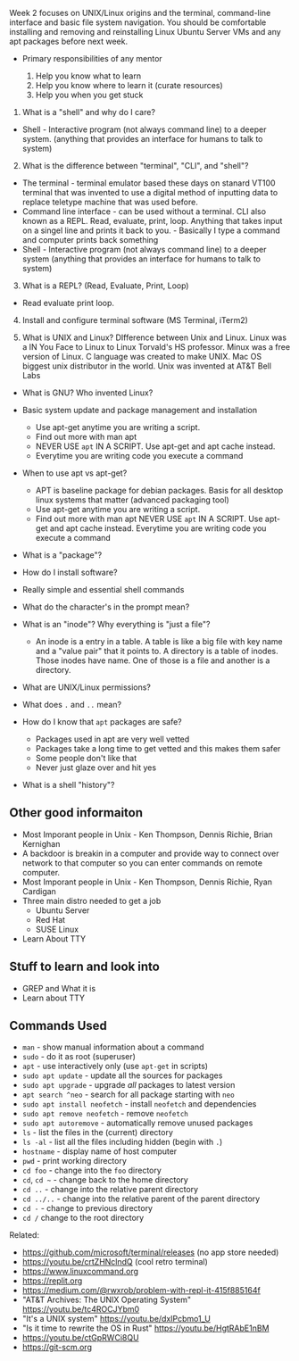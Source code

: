 Week 2 focuses on UNIX/Linux origins and the terminal, command-line
interface and basic file system navigation. You should be comfortable
installing and removing and reinstalling Linux Ubuntu Server VMs and any
apt packages before next week.

- Primary responsibilities of any mentor

  1. Help you know what to learn
  1. Help you know where to learn it (curate resources)
  1. Help you when you get stuck

1. What is a "shell" and why do I care?

- Shell - Interactive program (not always command line) to a deeper system. (anything that provides an interface for humans to talk to system)

2. What is the difference between "terminal", "CLI", and "shell"?

- The terminal - terminal emulator based these days on stanard VT100 terminal that was invented to use a digital method of inputting data to replace teletype machine that was used before.
- Command line interface - can be used without a terminal. CLI also known as a REPL. Read, evaluate, print, loop. Anything that takes input on a singel line and prints it back to you. - Basically I type a command and computer prints back something
- Shell - Interactive program (not always command line) to a deeper system (anything that provides an interface for humans to talk to system)

3. What is a REPL? (Read, Evaluate, Print, Loop)

- Read evaluate print loop.

4. Install and configure terminal software (MS Terminal, iTerm2)

5. What is UNIX and Linux? DIfference between Unix and Linux.
   Linux was a IN You Face to Linux to Linux Torvald's HS professor. Minux was a free version of Linux. C language was created to make UNIX. Mac OS biggest unix distributor in the world. Unix was invented at AT&T Bell Labs

- What is GNU? Who invented Linux?

- Basic system update and package management and installation

  - Use apt-get anytime you are writing a script.
  - Find out more with man apt
  - NEVER USE `apt` IN A SCRIPT. Use apt-get and apt cache instead.
  - Everytime you are writing code you execute a command

- When to use apt vs apt-get?

  - APT is baseline package for debian packages. Basis for all desktop linux systems that matter (advanced packaging tool)
  - Use apt-get anytime you are writing a script.
  - Find out more with man apt
    NEVER USE `apt` IN A SCRIPT. Use apt-get and apt cache instead.
    Everytime you are writing code you execute a command

- What is a "package"?
- How do I install software?
- Really simple and essential shell commands
- What do the character's in the prompt mean?
- What is an "inode"? Why everything is "just a file"?
  - An inode is a entry in a table. A table is like a big file with key name and a "value pair" that it points to. A directory is a table of inodes. Those inodes have name. One of those is a file and another is a directory.
- What are UNIX/Linux permissions?
- What does `.` and `..` mean?
- How do I know that `apt` packages are safe?
  - Packages used in apt are very well vetted
  - Packages take a long time to get vetted and this makes them safer
  - Some people don't like that
  - Never just glaze over and hit yes
- What is a shell "history"?

## Other good informaiton

- Most Imporant people in Unix - Ken Thompson, Dennis Richie, Brian Kernighan
- A backdoor is breakin in a computer and provide way to connect over network to that computer so you can enter commands on remote computer.
- Most Imporant people in Unix - Ken Thompson, Dennis Richie, Ryan Cardigan
- Three main distro needed to get a job
  - Ubuntu Server
  - Red Hat
  - SUSE Linux
- Learn About TTY

## Stuff to learn and look into

- GREP and What it is
- Learn about TTY

## Commands Used

- `man` - show manual information about a command
- `sudo` - do it as root (superuser)
- `apt` - use interactively only (use `apt-get` in scripts)
- `sudo apt update` - update all the sources for packages
- `sudo apt upgrade` - upgrade _all_ packages to latest version
- `apt search ^neo` - search for all package starting with `neo`
- `sudo apt install neofetch` - install `neofetch` and dependencies
- `sudo apt remove neofetch` - remove `neofetch`
- `sudo apt autoremove` - automatically remove unused packages
- `ls` - list the files in the (current) directory
- `ls -al` - list all the files including hidden (begin with `.`)
- `hostname` - display name of host computer
- `pwd` - print working directory
- `cd foo` - change into the `foo` directory
- `cd`, `cd ~` - change back to the home directory
- `cd ..` - change into the relative parent directory
- `cd ../..` - change into the relative parent of the parent directory
- `cd -` - change to previous directory
- `cd /` change to the root directory

Related:

- https://github.com/microsoft/terminal/releases (no app store needed)
- https://youtu.be/crtZHNclndQ (cool retro terminal)
- https://www.linuxcommand.org
- https://replit.org
- https://medium.com/@rwxrob/problem-with-repl-it-415f885164f
- "AT&T Archives: The UNIX Operating System" https://youtu.be/tc4ROCJYbm0
- "It's a UNIX system" https://youtu.be/dxIPcbmo1_U
- "Is it time to rewrite the OS in Rust" https://youtu.be/HgtRAbE1nBM
- https://youtu.be/ctGpRWCi8QU
- https://git-scm.org
